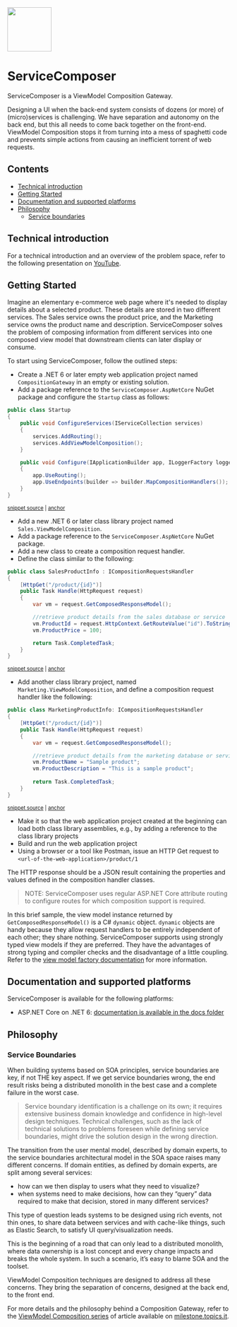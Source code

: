 <img src="assets/ServiceComposer.png" width="100" />

# ServiceComposer

ServiceComposer is a ViewModel Composition Gateway.

Designing a UI when the back-end system consists of dozens (or more) of (micro)services is challenging. We have separation and autonomy on the back end, but this all needs to come back together on the front-end. ViewModel Composition stops it from turning into a mess of spaghetti code and prevents simple actions from causing an inefficient torrent of web requests.

<!-- toc -->
## Contents

  * [Technical introduction](#technical-introduction)
  * [Getting Started](#getting-started)
  * [Documentation and supported platforms](#documentation-and-supported-platforms)
  * [Philosophy](#philosophy)
    * [Service boundaries](#service-boundaries)<!-- endToc -->

## Technical introduction

For a technical introduction and an overview of the problem space, refer to the following presentation on [YouTube](https://www.youtube.com/watch?v=AxWGAiIg7_0).

## Getting Started

Imagine an elementary e-commerce web page where it's needed to display details about a selected product. These details are stored in two different services. The Sales service owns the product price, and the Marketing service owns the product name and description. ServiceComposer solves the problem of composing information from different services into one composed view model that downstream clients can later display or consume.

To start using ServiceComposer, follow the outlined steps:

- Create a .NET 6 or later empty web application project named `CompositionGateway` in an empty or existing solution.
- Add a package reference to the `ServiceComposer.AspNetCore` NuGet package and configure the `Startup` class as follows:

<!-- snippet: sample-startup -->
<a id='snippet-sample-startup'></a>
```cs
public class Startup
{
    public void ConfigureServices(IServiceCollection services)
    {
        services.AddRouting();
        services.AddViewModelComposition();
    }

    public void Configure(IApplicationBuilder app, ILoggerFactory loggerFactory)
    {
        app.UseRouting();
        app.UseEndpoints(builder => builder.MapCompositionHandlers());
    }
}
```
<sup><a href='/src/Snippets/BasicUsage/Startup.cs#L8-L23' title='Snippet source file'>snippet source</a> | <a href='#snippet-sample-startup' title='Start of snippet'>anchor</a></sup>
<!-- endSnippet -->

- Add a new .NET 6 or later class library project named `Sales.ViewModelComposition`.
- Add a package reference to the `ServiceComposer.AspNetCore` NuGet package.
- Add a new class to create a composition request handler.
- Define the class similar to the following:

<!-- snippet: basic-usage-sales-handler -->
<a id='snippet-basic-usage-sales-handler'></a>
```cs
public class SalesProductInfo : ICompositionRequestsHandler
{
    [HttpGet("/product/{id}")]
    public Task Handle(HttpRequest request)
    {
        var vm = request.GetComposedResponseModel();

        //retrieve product details from the sales database or service
        vm.ProductId = request.HttpContext.GetRouteValue("id").ToString();
        vm.ProductPrice = 100;

        return Task.CompletedTask;
    }
}
```
<sup><a href='/src/Snippets/BasicUsage/SalesProductInfo.cs#L9-L24' title='Snippet source file'>snippet source</a> | <a href='#snippet-basic-usage-sales-handler' title='Start of snippet'>anchor</a></sup>
<!-- endSnippet -->

- Add another class library project, named `Marketing.ViewModelComposition`, and define a composition request handler like the following:

<!-- snippet: basic-usage-marketing-handler -->
<a id='snippet-basic-usage-marketing-handler'></a>
```cs
public class MarketingProductInfo: ICompositionRequestsHandler
{
    [HttpGet("/product/{id}")]
    public Task Handle(HttpRequest request)
    {
        var vm = request.GetComposedResponseModel();

        //retrieve product details from the marketing database or service
        vm.ProductName = "Sample product";
        vm.ProductDescription = "This is a sample product";
        
        return Task.CompletedTask;
    }
}
```
<sup><a href='/src/Snippets/BasicUsage/MarketingProductInfo.cs#L8-L23' title='Snippet source file'>snippet source</a> | <a href='#snippet-basic-usage-marketing-handler' title='Start of snippet'>anchor</a></sup>
<!-- endSnippet -->

- Make it so that the web application project created at the beginning can load both class library assemblies, e.g., by adding a reference to the class library projects
- Build and run the web application project
- Using a browser or a tool like Postman, issue an HTTP Get request to `<url-of-the-web-application>/product/1`

The HTTP response should be a JSON result containing the properties and values defined in the composition handler classes.

> NOTE: ServiceComposer uses regular ASP.NET Core attribute routing to configure routes for which composition support is required.

In this brief sample, the view model instance returned by `GetComposedResponseModel()` is a C# `dynamic` object. `dynamic` objects are handy because they allow request handlers to be entirely independent of each other; they share nothing. ServiceComposer supports using strongly typed view models if they are preferred. They have the advantages of strong typing and compiler checks and the disadvantage of a little coupling. Refer to the [view model factory documentation](docs/view-model-factory) for more information.

## Documentation and supported platforms

ServiceComposer is available for the following platforms:

- ASP.NET Core on .NET 6: [documentation is available in the docs folder](docs)

## Philosophy

### Service Boundaries

When building systems based on SOA principles, service boundaries are key, if not THE key aspect. If we get service boundaries wrong, the end result risks being a distributed monolith in the best case and a complete failure in the worst case.

> Service boundary identification is a challenge on its own; it requires extensive business domain knowledge and confidence in high-level design techniques. Technical challenges, such as the lack of technical solutions to problems foreseen while defining service boundaries, might drive the solution design in the wrong direction.

The transition from the user mental model, described by domain experts, to the service boundaries architectural model in the SOA space raises many different concerns. If domain entities, as defined by domain experts, are split among several services:

- how can we then display to users what they need to visualize?
- when systems need to make decisions, how can they “query” data required to make that decision, stored in many different services?

This type of question leads systems to be designed using rich events, not thin ones, to share data between services and with cache-like things, such as Elastic Search, to satisfy UI query/visualization needs.

This is the beginning of a road that can only lead to a distributed monolith, where data ownership is a lost concept and every change impacts and breaks the whole system. In such a scenario, it’s easy to blame SOA and the toolset.

ViewModel Composition techniques are designed to address all these concerns. They bring the separation of concerns, designed at the back end, to the front end.

For more details and the philosophy behind a Composition Gateway, refer to the [ViewModel Composition series](https://milestone.topics.it/categories/view-model-composition) of article available on [milestone.topics.it](https://milestone.topics.it/).
